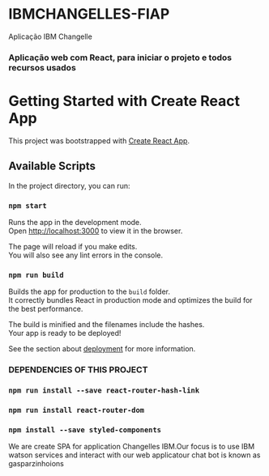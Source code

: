 # IBMCHANGELLES-FIAP
Aplicação IBM Changelle

### Aplicação web com React, para iniciar o projeto e todos recursos usados
# Getting Started with Create React App

This project was bootstrapped with [Create React App](https://github.com/facebook/create-react-app).

## Available Scripts

In the project directory, you can run:

### `npm start`

Runs the app in the development mode.\
Open [http://localhost:3000](http://localhost:3000) to view it in the browser.

The page will reload if you make edits.\
You will also see any lint errors in the console.



### `npm run build`

Builds the app for production to the `build` folder.\
It correctly bundles React in production mode and optimizes the build for the best performance.

The build is minified and the filenames include the hashes.\
Your app is ready to be deployed!

See the section about [deployment](https://facebook.github.io/create-react-app/docs/deployment) for more information.


### DEPENDENCIES OF THIS PROJECT
### `npm run install --save react-router-hash-link `
###  `npm run install react-router-dom `
### `npm install --save styled-components ` 

We are create SPA for application Changelles IBM.Our focus is to use IBM watson services 
and interact with our web applicatour chat bot is known as gasparzinhoions
